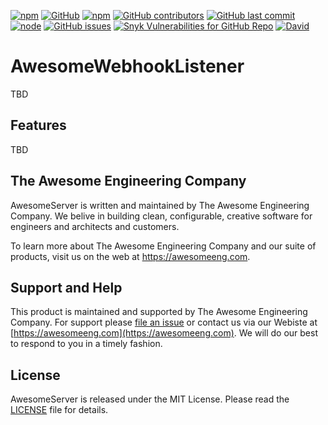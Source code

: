 <a href="https://www.npmjs.com/package/@awesomeeng/awesome-webhook-listener">![npm](https://img.shields.io/npm/v/@awesomeeng/awesome-webhook-listener.svg "npm Details")</a>
<a href="./LICENSE">![GitHub](https://img.shields.io/github/license/awesomeeng/awesome-webhook-listener.svg "License Details")</a>
<a href="http://npm-stats.com/~packages/@awesomeeng/awesome-webhook-listener">![npm](https://img.shields.io/npm/dt/@awesomeeng/awesome-webhook-listener.svg "npm download stats")</a>
<a href="https://github.com/awesomeeng/awesome-webhook-listener/graphs/contributors">![GitHub contributors](https://img.shields.io/github/contributors-anon/awesomeeng/awesome-webhook-listener.svg "Github Contributors")</a>
<a href="https://github.com/awesomeeng/awesome-webhook-listener/commits/master">![GitHub last commit](https://img.shields.io/github/last-commit/awesomeeng/awesome-webhook-listener.svg "Github Commit Log")</a>
<br/><a href="https://nodejs.org/en/">![node](https://img.shields.io/node/v/@awesomeeng/awesome-webhook-listener.svg "NodeJS")</a>
<a href="https://github.com/awesomeeng/awesome-webhook-listener/issues">![GitHub issues](https://img.shields.io/github/issues/awesomeeng/awesome-webhook-listener.svg "Github Issues")</a>
<a href="https://snyk.io/vuln/search?type=npm&q=@awesomeeng/awesome-webhook-listener">![Snyk Vulnerabilities for GitHub Repo](https://img.shields.io/snyk/vulnerabilities/github/awesomeeng/awesome-webhook-listener.svg "Synk Vulnerabilities Database")</a>
<a href="https://www.npmjs.com/package/@awesomeeng/awesome-webhook-listener">![David](https://img.shields.io/david/awesomeeng/awesome-webhook-listener.svg)</a>

# AwesomeWebhookListener

TBD

## Features

TBD

## The Awesome Engineering Company

AwesomeServer is written and maintained by The Awesome Engineering Company. We belive in building clean, configurable, creative software for engineers and architects and customers.

To learn more about The Awesome Engineering Company and our suite of products, visit us on the web at https://awesomeeng.com.

## Support and Help

This product is maintained and supported by The Awesome Engineering Company.  For support please [file an issue](./issues) or contact us via our Webiste at [https://awesomeeng.com](https://awesomeeng.com).  We will do our best to respond to you in a timely fashion.

## License

AwesomeServer is released under the MIT License. Please read the  [LICENSE](./LICENSE) file for details.
